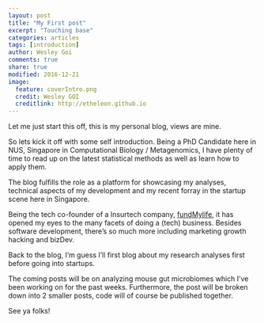 ```yaml
---
layout: post
title: "My First post"
excerpt: "Touching base"
categories: articles
tags: [introduction]
author: Wesley Goi
comments: true
share: true
modified: 2016-12-21
image:
  feature: coverIntro.png
  credit: Wesley GOI
  creditlink: http://etheleon.github.io
---
```


Let me just start this off, this is my personal blog, views are mine.

So lets kick it off with some self introduction.
Being a PhD Candidate here in NUS, Singapore in Computational Biology / Metagenomics, I have plenty of time to read up 
on the latest statistical methods as well as learn how to apply them.

The blog fulfills the role as a platform for showcasing my analyses, technical aspects of my development
and my recent forray in the startup scene here in Singapore.

Being the tech co-founder of a Insurtech company, [fundMylife](https://fundmylife.co), it has opened my eyes to the many
facets of doing a (tech) business.
Besides software development, there’s so much more including marketing growth hacking and bizDev.

Back to the blog, I’m guess I’ll first blog about my research analyses first before going into startups.

The coming posts will be on analyzing mouse gut microbiomes which I’ve been working on for the past weeks.
Furthermore, the post will be broken down into 2 smaller posts, code will of course be published together.

See ya folks!
